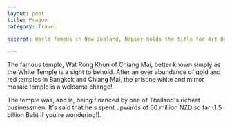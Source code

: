 ```yaml
---
layout: post
title: Prague
category: Travel

excerpt: World famous in New Zealand, Napier holds the title for Art Deco capital.

---
```


The famous temple, Wat Rong Khun of Chiang Mai, better known simply as the White Temple is a sight to behold. After an over abundance of gold and red temples in Bangkok and Chiang Mai, the pristine white and mirror mosaic temple is a welcome change!

The temple was, and is, being financed by one of Thailand's richest businessmen. It's said that he's spent upwards of 60 million NZD so far (1.5 billion Baht if you're wondering!).